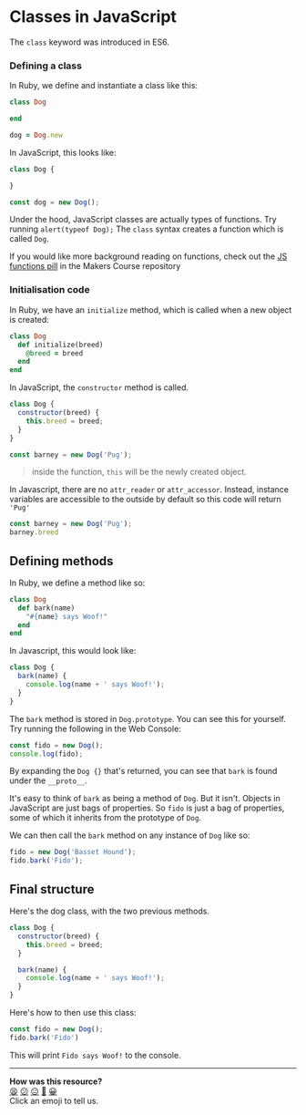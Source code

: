 # Classes in JavaScript

The `class` keyword was introduced in ES6.


### Defining a class
In Ruby, we define and instantiate a class like this:
```ruby
class Dog

end

dog = Dog.new
```

In JavaScript, this looks like:
```javascript
class Dog {

}

const dog = new Dog();
```
Under the hood, JavaScript classes are actually types of functions. Try running `alert(typeof Dog);` The `class` syntax creates a function which is called `Dog`.

If you would like more background reading on functions, check out the [JS functions pill](https://github.com/makersacademy/course/blob/main/pills/js_functions.md) in the Makers Course repository

### Initialisation code
In Ruby, we have an `initialize` method, which is called when a new object is created:
```ruby
class Dog
  def initialize(breed)
    @breed = breed
  end
end
```

In JavaScript, the `constructor` method is called.
```javascript
class Dog {
  constructor(breed) {
    this.breed = breed;
  }
}

const barney = new Dog('Pug');
```
> inside the function, `this` will be the newly created object.

In Javascript, there are no `attr_reader` or `attr_accessor`. Instead, instance variables are accessible to the outside by default so this code will return `'Pug'`

```javascript
const barney = new Dog('Pug');
barney.breed
```




## Defining methods

In Ruby, we define a method like so:
```ruby
class Dog
  def bark(name)
    "#{name} says Woof!"
  end
end
```

In Javascript, this would look like:
```javascript
class Dog {
  bark(name) {
    console.log(name + ' says Woof!');
  }
}
```
The `bark` method is stored in `Dog.prototype`. You can see this for yourself. Try running the following in the Web Console:
```javascript
const fido = new Dog();
console.log(fido);
```
By expanding the `Dog {}` that's returned, you can see that `bark` is found under the `__proto__`.

It's easy to think of `bark` as being a method of `Dog`.  But it isn't.  Objects in JavaScript are just bags of properties.  So `fido` is just a bag of properties, some of which it inherits from the prototype of `Dog`.


We can then call the `bark` method on any instance of `Dog` like so:
```javascript
fido = new Dog('Basset Hound');
fido.bark('Fido');
```

## Final structure

Here's the dog class, with the two previous methods.

```javascript
class Dog {
  constructor(breed) {
    this.breed = breed;
  }

  bark(name) {
    console.log(name + ' says Woof!');
  }
}
```
Here's how to then use this class:
```javascript
const fido = new Dog();
fido.bark('Fido')
```
This will print `Fido says Woof!` to the console.

<!-- BEGIN GENERATED SECTION DO NOT EDIT -->

---

**How was this resource?**  
[😫](https://airtable.com/shrUJ3t7KLMqVRFKR?prefill_Repository=course&prefill_File=pills/js_classes.md&prefill_Sentiment=😫) [😕](https://airtable.com/shrUJ3t7KLMqVRFKR?prefill_Repository=course&prefill_File=pills/js_classes.md&prefill_Sentiment=😕) [😐](https://airtable.com/shrUJ3t7KLMqVRFKR?prefill_Repository=course&prefill_File=pills/js_classes.md&prefill_Sentiment=😐) [🙂](https://airtable.com/shrUJ3t7KLMqVRFKR?prefill_Repository=course&prefill_File=pills/js_classes.md&prefill_Sentiment=🙂) [😀](https://airtable.com/shrUJ3t7KLMqVRFKR?prefill_Repository=course&prefill_File=pills/js_classes.md&prefill_Sentiment=😀)  
Click an emoji to tell us.

<!-- END GENERATED SECTION DO NOT EDIT -->
